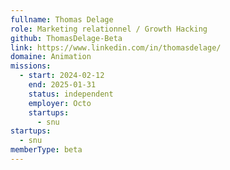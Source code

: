```yaml
---
fullname: Thomas Delage
role: Marketing relationnel / Growth Hacking
github: ThomasDelage-Beta
link: https://www.linkedin.com/in/thomasdelage/
domaine: Animation
missions:
  - start: 2024-02-12
    end: 2025-01-31
    status: independent
    employer: Octo
    startups:
      - snu
startups:
  - snu
memberType: beta
---
```

